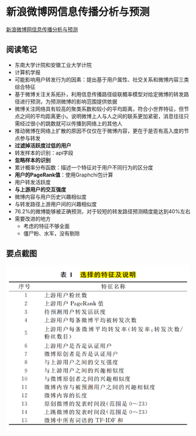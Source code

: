 # 新浪微博网信息传播分析与预测

[新浪微博网信息传播分析与预测](http://search.cnki.net/KCMS/detail/detail.aspx?dbcode=CJFQ&dbname=CJFD2014&filename=JSJX201404005&uid=WEEvREcwSlJHSldRa1FhdkJkdjAzYm00QWlydGJPN3hlTkdWYkRZcC81az0=$9A4hF_YAuvQ5obgVAqNKPCYcEjKensW4ggI8Fm4gTkoUKaID8j8gFw!!&v=MDAwNDFyQ1VSTHllWmVSbkZ5L2xXcjNNTHo3QmRyRzRIOVhNcTQ5RllZUjhlWDFMdXhZUzdEaDFUM3FUcldNMUY=)


## 阅读笔记

- 东南大学计院和安徽工业大学计院
- 计算机学报
- 可能影响用户转发行为的因素：提出基于用户属性、社交关系和微博内容三类综合特征
- 基于微博关注关系拓扑，利用信息传播路径级联概率模型对给定微博的转发路径进行预测，为预测微博的影响范围提供依据
- 微博关注网络具有较高的聚类系数和较小的平均距离，符合小世界特征，但节点之间的平均距离更小。说明微博上人与人之间的联系更加紧密，消息往往只需经过很小的跳数就可以传播到网络上的其他人
- 推动微博在网络上扩散的原因不仅仅在于微博内容，更在于是否有高入度的节点参与转发
- **过滤掉活跃度过低的用户**
- 转发样本的识别：api字段
- **忽略样本的识别**
- 累计概率分布函数：描述一个特征对于用户不同行为的区分度
- **用户的PageRank值**：使用Graphchi包计算
- 用户转发活跃度
- **与上游用户的交互强度**
- 微博内容与用户历史兴趣相似度
- 与转发路径上游用户间的兴趣相似度
- 76.2%的微博能够被正确预测，对于较短的转发路径预测精度能达到40%左右
- 需要改进的地方
    + 考虑的特征不够全面
    + 僵尸粉、水军，没有剔除



## 要点截图

![特征](../imgs/20161229141647.png)